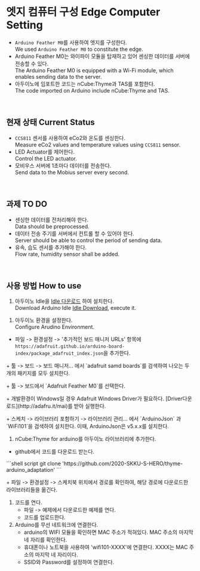 <br>

# 엣지 컴퓨터 구성 Edge Computer Setting  
- `Arduino Feather M0`를 사용하여 엣지를 구성한다.  
We used `Arduino Feather M0` to constitute the edge.<br>
- Arduino Feather M0는 와이파이 모듈을 탑재하고 있어 센싱한 데이터를 서버에 전송할 수 있다.  
The Arduino Feather M0 is equipped with a Wi-Fi module, which enables sending data to the server.<br>
- 아두이노에 임포트한 코드는 nCube:Thyme과 TAS를 포함한다.  
The code imported on Arduino include nCube:Thyme and TAS.
<br>

## 현재 상태 Current Status  
- `CCS811` 센서를 사용하여 eCo2와 온도를 센싱한다.  
Measure eCo2 values and temperature values using `CCS811` sensor.<br>
- LED Actuator를 제어한다.  
Control the LED actuator.<br>
- 모비우스 서버에 1초마다 데이터를 전송한다.  
Send data to the Mobius server every second.<br>
<br>

## 과제  TO DO  
- 센싱한 데이터를 전처리해야 한다.  
Data should be preprocessed.<br>
- 데이터 전송 주기를 서버에서 컨트롤 할 수 있어야 한다.  
Server should be able to control the period of sending data.<br>
- 유속, 습도 센서를 추가해야 한다.  
Flow rate, humidity sensor shall be added.<br>
<br>

## 사용 방법  How to use
1. 아두이노 Idle을 [Idle 다운로드](https://www.arduino.cc/en/Main/Software) 하여 설치한다.  
Download Arduino Idle [Idle Download](https://www.arduino.cc/en/Main/Software), execute it.  
<p></p>

1. 아두이노 환경을 설정한다.  
Configure Arudino Environment.
<p></p>

   + 파일 -> 환경설정 -> '추가적인 보드 매니저 URLs' 항목에 `https://adafruit.github.io/arduino-board-index/package_adafruit_index.json`을 추가한다.
   <p></p>
   + 툴 -> 보드 -> 보드 매니저... 에서 `adafruit samd boards`를 검색하여 나오는 두 개의 패키지를 모두 설치한다.
   <p></p>
   + 툴 -> 보드에서 `Adafruit Feather M0`를 선택한다.
   <p></p>
   + 개발환경이 Windows일 경우 Adafruit Windows Driver가 필요하다. [Driver다운로드](http://adafru.it/mai)를 받아 실행한다.
   <p></p>
   + 스케치 -> 라이브러리 포함하기 -> 라이브러리 관리... 에서 `ArduinoJson` 과 `WiFi101`을 검색하여 설치한다. 이때, ArduinoJson은 v5.x.x를 설치한다.
   <p></p>

1. nCube:Thyme for arduino를 아두이노 라이브러리에 추가한다.
<p></p>

   + github에서 코드를 다운로드 받는다. 
   <p></p>
    ```shell script
      git clone 'https://github.com/2020-SKKU-S-HERO/thyme-arduino_adaptation'
    ```
    <p></p>
   + 파일 -> 환경설정 -> 스케치북 위치에서 경로를 확인하여, 해당 경로에 다운로드한 라이브러리들을 옮긴다.

1. 코드를 연다.
   + 파일 -> 예제에서 다운로드한 예제를 연다.
   + 코드를 업로드한다.
1. Arduino를 무선 네트워크에 연결한다.
   + arduino의 WIFI 모듈을 확인하면 MAC 주소가 적혀있다. MAC 주소의 마지막 네 자리를 확인한다.
   + 휴대폰이나 노트북을 사용하여 'wifi101-XXXX'에 연결한다. XXXX는 MAC 주소의 마지막 네 자리이다.
   + SSID와 Password를 설정하여 연결한다.